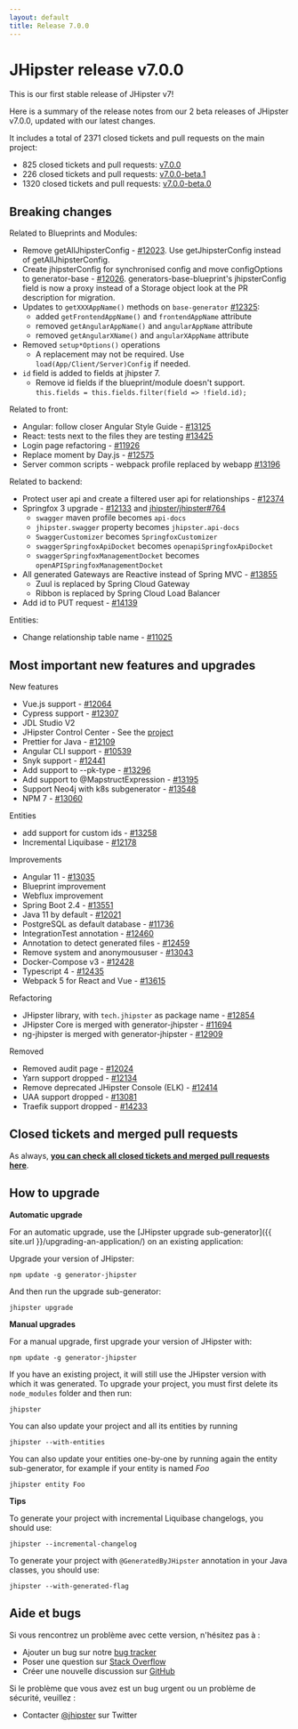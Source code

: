 ```yaml
---
layout: default
title: Release 7.0.0
---
```


JHipster release v7.0.0
==================

This is our first stable release of JHipster v7!

Here is a summary of the release notes from our 2 beta releases of JHipster v7.0.0, updated with our latest changes.

It includes a total of 2371 closed tickets and pull requests on the main project:

- 825 closed tickets and pull requests: [v7.0.0](https://github.com/jhipster/generator-jhipster/issues?q=is%3Aclosed+milestone%3A7.0.0)
- 226 closed tickets and pull requests: [v7.0.0-beta.1](https://github.com/jhipster/generator-jhipster/issues?q=is%3Aclosed+milestone%3A7.0.0-beta.1)
- 1320 closed tickets and pull requests: [v7.0.0-beta.0](https://github.com/jhipster/generator-jhipster/issues?q=is%3Aclosed+milestone%3A7.0.0-beta.0)

Breaking changes
------------

Related to Blueprints and Modules:
- Remove getAllJhipsterConfig - [#12023](https://github.com/jhipster/generator-jhipster/issues/12023). Use getJhipsterConfig instead of getAllJhipsterConfig.
- Create jhipsterConfig for synchronised config and move configOptions to generator-base - [#12026](https://github.com/jhipster/generator-jhipster/pull/12026). generators-base-blueprint's jhipsterConfig field is now a proxy instead of a Storage object look at the PR description for migration.
- Updates to `getXXXAppName()` methods on `base-generator` [#12325](https://github.com/jhipster/generator-jhipster/issues/12325):
  - added `getFrontendAppName()` and `frontendAppName` attribute
  - removed `getAngularAppName()` and `angularAppName` attribute
  - removed `getAngularXName()` and `angularXAppName` attribute
- Removed `setup*Options()` operations
  - A replacement may not be required. Use `load(App/Client/Server)Config` if needed.
- `id` field is added to fields at jhipster 7.
  - Remove id fields if the blueprint/module doesn't support. `this.fields = this.fields.filter(field => !field.id);`

Related to front:
- Angular: follow closer Angular Style Guide - [#13125](https://github.com/jhipster/generator-jhipster/issues/13125)
- React: tests next to the files they are testing [#13425](https://github.com/jhipster/generator-jhipster/issues/13425)
- Login page refactoring - [#11926](https://github.com/jhipster/generator-jhipster/pull/11926)
- Replace moment by Day.js - [#12575](https://github.com/jhipster/generator-jhipster/issues/12575)
- Server common scripts - webpack profile replaced by webapp [#13196](https://github.com/jhipster/generator-jhipster/pull/13196)

Related to backend:
- Protect user api and create a filtered user api for relationships - [#12374](https://github.com/jhipster/generator-jhipster/issues/12374)
- Springfox 3 upgrade - [#12133](https://github.com/jhipster/generator-jhipster/pull/12133) and [jhipster/jhipster#764](https://github.com/jhipster/jhipster/pull/764)
  - `swagger` maven profile becomes `api-docs`
  - `jhipster.swagger` property becomes `jhipster.api-docs`
  - `SwaggerCustomizer` becomes `SpringfoxCustomizer`
  - `swaggerSpringfoxApiDocket` becomes `openapiSpringfoxApiDocket`
  - `swaggerSpringfoxManagementDocket` becomes `openAPISpringfoxManagementDocket`
- All generated Gateways are Reactive instead of Spring MVC - [#13855](https://github.com/jhipster/generator-jhipster/issues/13855)
  - Zuul is replaced by Spring Cloud Gateway
  - Ribbon is replaced by Spring Cloud Load Balancer
- Add id to PUT request - [#14139](https://github.com/jhipster/generator-jhipster/issues/14139)

Entities:
- Change relationship table name - [#11025](https://github.com/jhipster/generator-jhipster/issues/11025)

Most important new features and upgrades
-------------

New features
- Vue.js support - [#12064](https://github.com/jhipster/generator-jhipster/pull/12064)
- Cypress support - [#12307](https://github.com/jhipster/generator-jhipster/pull/12307)
- JDL Studio V2
- JHipster Control Center - See the [project](https://github.com/jhipster/jhipster-control-center)
- Prettier for Java - [#12109](https://github.com/jhipster/generator-jhipster/issues/12109)
- Angular CLI support - [#10539](https://github.com/jhipster/generator-jhipster/issues/10539)
- Snyk support - [#12441](https://github.com/jhipster/generator-jhipster/issues/12441)
- Add support to --pk-type - [#13296](https://github.com/jhipster/generator-jhipster/issues/13296)
- Add support to @MapstructExpression - [#13195](https://github.com/jhipster/generator-jhipster/pull/13195)
- Support Neo4j with k8s subgenerator - [#13548](https://github.com/jhipster/generator-jhipster/pull/13548)
- NPM 7 - [#13060](https://github.com/jhipster/generator-jhipster/pull/13060)

Entities
- add support for custom ids - [#13258](https://github.com/jhipster/generator-jhipster/pull/13258)
- Incremental Liquibase - [#12178](https://github.com/jhipster/generator-jhipster/issues/12178)

Improvements
- Angular 11 - [#13035](https://github.com/jhipster/generator-jhipster/pull/13035)
- Blueprint improvement
- Webflux improvement
- Spring Boot 2.4 - [#13551](https://github.com/jhipster/generator-jhipster/pull/13551)
- Java 11 by default - [#12021](https://github.com/jhipster/generator-jhipster/pull/12021)
- PostgreSQL as default database - [#11736](https://github.com/jhipster/generator-jhipster/issues/11736)
- IntegrationTest annotation - [#12460](https://github.com/jhipster/generator-jhipster/issues/12460)
- Annotation to detect generated files - [#12459](https://github.com/jhipster/generator-jhipster/issues/12459)
- Remove system and anonymoususer - [#13043](https://github.com/jhipster/generator-jhipster/pull/13043)
- Docker-Compose v3 - [#12428](https://github.com/jhipster/generator-jhipster/issues/12428)
- Typescript 4 - [#12435](https://github.com/jhipster/generator-jhipster/pull/12435)
- Webpack 5 for React and Vue - [#13615](https://github.com/jhipster/generator-jhipster/pull/13615)

Refactoring
- JHipster library, with `tech.jhipster` as package name - [#12854](https://github.com/jhipster/generator-jhipster/issues/12854)
- JHipster Core is merged with generator-jhipster - [#11694](https://github.com/jhipster/generator-jhipster/pull/11694)
- ng-jhipster is merged with generator-jhipster - [#12909](https://github.com/jhipster/generator-jhipster/issues/12909)

Removed
- Removed audit page - [#12024](https://github.com/jhipster/generator-jhipster/pull/12024)
- Yarn support dropped - [#12134](https://github.com/jhipster/generator-jhipster/pull/12134)
- Remove deprecated JHipster Console (ELK) - [#12414](https://github.com/jhipster/generator-jhipster/pull/12414)
- UAA support dropped - [#13081](https://github.com/jhipster/generator-jhipster/issues/13081)
- Traefik support dropped - [#14233](https://github.com/jhipster/generator-jhipster/issues/14233)


Closed tickets and merged pull requests
------------
As always, __[you can check all closed tickets and merged pull requests here](https://github.com/jhipster/generator-jhipster/issues?q=is%3Aclosed+milestone%3A7.0.0)__.

How to upgrade
------------

**Automatic upgrade**

For an automatic upgrade, use the [JHipster upgrade sub-generator]({{ site.url }}/upgrading-an-application/) on an existing application:

Upgrade your version of JHipster:

```
npm update -g generator-jhipster
```

And then run the upgrade sub-generator:

```
jhipster upgrade
```

**Manual upgrades**

For a manual upgrade, first upgrade your version of JHipster with:

```
npm update -g generator-jhipster
```

If you have an existing project, it will still use the JHipster version with which it was generated.
To upgrade your project, you must first delete its `node_modules` folder and then run:

```
jhipster
```

You can also update your project and all its entities by running

```
jhipster --with-entities
```

You can also update your entities one-by-one by running again the entity sub-generator, for example if your entity is named _Foo_

```
jhipster entity Foo
```

**Tips**

To generate your project with incremental Liquibase changelogs, you should use:

```
jhipster --incremental-changelog
```

To generate your project with `@GeneratedByJHipster` annotation in your Java classes, you should use:

```
jhipster --with-generated-flag
```


## Aide et bugs

Si vous rencontrez un problème avec cette version, n'hésitez pas à :

- Ajouter un bug sur notre [bug tracker](https://github.com/jhipster/generator-jhipster/issues?state=open)
- Poser une question sur [Stack Overflow](http://stackoverflow.com/tags/jhipster/info)
- Créer une nouvelle discussion sur [GitHub](https://github.com/jhipster/generator-jhipster/discussions)

Si le problème que vous avez est un bug urgent ou un problème de sécurité, veuillez :

- Contacter [@jhipster](https://twitter.com/jhipster) sur Twitter